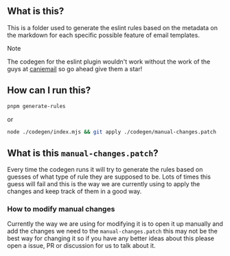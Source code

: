 ## What is this?

This is a folder used to generate the eslint rules based on the metadata on the markdown 
for each specific possible feature of email templates.

> [!NOTE]
> The codegen for the eslint plugin wouldn't work without the work of the guys
> at [caniemail](https://github.com/hteumeuleu/caniemail) so go ahead give them a star!

## How can I run this?

```sh
pnpm generate-rules
```

or

```sh
node ./codegen/index.mjs && git apply ./codegen/manual-changes.patch
```

## What is this `manual-changes.patch`?

Every time the codegen runs it will try to generate the rules based on guesses of 
what type of rule they are supposed to be. Lots of times this guess will fail
and this is the way we are currently using to apply the changes and keep track
of them in a good way.

### How to modify manual changes

Currently the way we are using for modifying it is to open it up manually and add
the changes we need to the `manual-changes.patch` this may not be the best way
for changing it so if you have any better ideas about this please open a issue, PR or discussion
for us to talk about it.    

